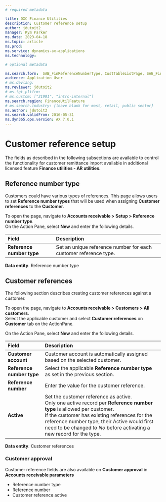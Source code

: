 ```yaml
---
# required metadata

title: DXC Finance Utilities
description: Customer reference setup
author: jdutoit2
manager: Kym Parker
ms.date: 2023-04-18
ms.topic: article
ms.prod: 
ms.service: dynamics-ax-applications
ms.technology:  

# optional metadata

ms.search.form:  SAB_FinReferenceNumberType, CustTableListPage, SAB_FinCustomerReference
audience: Application User
# ms.devlang: 
ms.reviewer: jdutoit2
# ms.tgt_pltfrm: 
# ms.custom: ["21901", "intro-internal"]
ms.search.region: FinanceUtilFeature
# ms.search.industry: [leave blank for most, retail, public sector]
ms.author: jdutoit2
ms.search.validFrom: 2016-05-31
ms.dyn365.ops.version: AX 7.0.1
---
```


# Customer reference setup
The fields as described in the following subsections are available to control the functionality for customer remittance import available in additional licensed feature **Finance utilities - AR utilities**.

## Reference number type

Customers could have various types of references. This page allows users to set **Reference number types** that will be used when assigning **Customer references** to the **Customer**.

To open the page, navigate to **Accounts receivable > Setup > Reference number type**.<br>
On the Action Pane, select **New** and enter the following details.

**Field** | **Description**   
:--       |:--
**Reference number type** | Set an unique reference number for each customer reference type.

**Data entity**: Reference number type

## Customer references

The following section describes creating customer references against a customer.

To open the page, navigate to **Accounts receivable > Customers > All customers**. <br>
Select the applicable customer and select **Customer references** on **Customer** tab on the ActionPane.

On the Action Pane, select **New** and enter the following details.

**Field** | **Description**   
:--       |:--
**Customer account**      | Customer account is automatically assigned based on the selected customer.
**Reference number type** | Select the applicable **Reference number type** as set in the previous section.
**Reference number**      | Enter the value for the customer reference.
**Active**                | Set the customer reference as active. <br> Only one active record per **Reference number type** is allowed per customer. <br> If the customer has existing references for the reference number type, their Active would first need to be changed to _No_ before activating a new record for the type.


**Data entity**: Customer references

### Customer approval
Customer reference fields are also available on **Customer approval** in **Accounts receivable parameters**

- Reference number type
- Reference number
- Customer reference active
